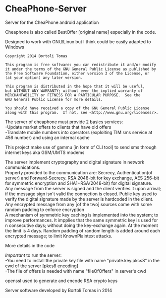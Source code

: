 # CheaPhone-Server
Server for the CheaPhone android application

Cheaphone is also called BestOffer [original name] especially in the code.


Designed to work with GNU/Linux but I think could be easily adapted to Windows

    Copyright 2014 Bortoli Tomas

    This program is free software: you can redistribute it and/or modify
    it under the terms of the GNU General Public License as published by
    the Free Software Foundation, either version 3 of the License, or
    (at your option) any later version.

    This program is distributed in the hope that it will be useful,
    but WITHOUT ANY WARRANTY; without even the implied warranty of
    MERCHANTABILITY or FITNESS FOR A PARTICULAR PURPOSE.  See the
    GNU General Public License for more details.

    You should have received a copy of the GNU General Public License
    along with this program.  If not, see <http://www.gnu.org/licenses/>.

The server of cheaphone must provide 2 basics services:<br/>
-Update market offers to clients that have old offers<br/>
-Translate mobile numbers into operators (exploiting TIM sms service at 456 number) and using an internal cache


This project make use of gammu [in form of CLI tool] to send sms through internet keys aka GSM/UMTS modems 



The server implement cryptography and digital signature in network communications. <br/>
Property provided to the communication are: Secrecy, Authentication(of server) and Forward-Secrecy.
RSA 2048-bit for key exchange, AES 256-bit for symmetric encryption and SHA1+RSA(2048-bit) for digital signature.<br/>
Any message from the server is signed and the client verifies it upon arrival; if the message sign isn't valid the connection is closed. Public key used to verify the digital signature made by the server is hardcoded in the client.<br/>
Any encrypted message from any [of the two] sources come with some random padding to enforce encryption<br/>
A mechanism of symmetric key caching is implemented into the system; to improve performances. It impplies that the same symmetric key is used for n consecutive days; without doing the key-exchange again. At the moment the limit is 4 days.
Random padding of random length is added around each encrypted message; to limit KnownPlaintext attacks.


More details in the code

*Important* to run the server:<br/>
-You need to install the private key file with name "private.key.pkcs8" in the cwd of the server [pkcs8 encoding]<br/>
-The file of offers is needed with name "fileOfOffers" in server's cwd

openssl used to generate and encode RSA crypto keys


Server software developed by Bortoli Tomas in 2014
